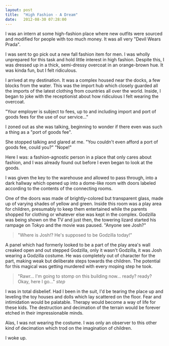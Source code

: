 ```yaml
---
layout: post
title:  "High Fashion - A Dream"
date:   2012-08-30 07:28:00
---
```


I was an intern at some high-fashion place where new outfits were sourced and modified for people with too much money. It was all very "Devil Wears Prada".
  
I was sent to go pick out a new fall fashion item for men. I was wholly unprepared for this task and hold little interest in high fashion. Despite this, I was dressed up in a thick, semi-dressy overcoat in an orange-brown hue. It was kinda fun, but I felt ridiculous.
 
I arrived at my destination. It was a complex housed near the docks, a few blocks from the water. This was the import hub which closely guarded all the imports of the latest clothing from countries all over the world. Inside, I began to joke with the receptionist about how ridiculous I felt wearing the overcoat.

"Your employer is subject to fees, up to and including import and port of goods fees for the use of our service..."

I zoned out as she was talking, beginning to wonder if there even was such a thing as a "port of goods fee".

She stopped talking and glared at me. "You couldn't even afford a port of goods fee, could you?" "Nope!"  

Here I was: a fashion-agnostic person in a place that only cares about fashion, and I was already found out before I even began to look at the goods.

I was given the key to the warehouse and allowed to pass through, into a dark hallway which opened up into a dome-like room with doors labeled according to the contents of the connecting rooms.

One of the doors was made of brightly-colored but transparent glass, made up of varying shades of yellow and green. Inside this room was a play area for children, presumably to keep them entertained while the parents shopped for clothing or whatever else was kept in the complex. Godzilla was being shown on the TV and just then, the towering lizard started his rampage on Tokyo and the movie was paused. "Anyone see Josh?"

> "Where is Josh!? He's supposed to be Godzilla today!"
 
A panel which had formerly looked to be a part of the play area's wall creaked open and out stepped Godzilla, only it wasn't Godzilla, it was Josh wearing a Godzilla costume. He was completely out of character for the part, making weak but deliberate steps towards the children. The potential for this magical was getting murdered with every moping step he took.

> "Rawr... I'm going to stomp on this building now... ready? ready? Okay, here I go..." *step*
 
I was in total disbelief. Had I been in the suit, I'd be tearing the place up and leveling the toy houses and dolls which lay scattered on the floor. Fear and intimidation would be palatable. Therapy would become a way of life for these kids. The destruction and decimation of the terrain would be forever etched in their impressionable minds.

Alas, I was not wearing the costume. I was only an observer to this other kind of decimation which trod on the imagination of children.

I woke up.
